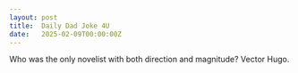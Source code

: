 ```yaml
---
layout: post
title:  Daily Dad Joke 4U
date:   2025-02-09T00:00:00Z
---
```

Who was the only novelist with both direction and magnitude? Vector Hugo.
